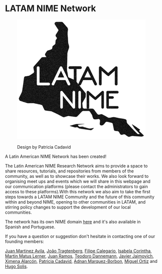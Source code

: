 # LATAM NIME Network

<figure><img src="../.gitbook/assets/LatamNimeLogoBlack_ (1).png" alt=""><figcaption><p>Design by Patricia Cadavid</p></figcaption></figure>

A Latin American NIME Network has been created!

The Latin American NIME Research Network aims to provide a space to share resources, tutorials, and repositories from members of the community, as well as to showcase their works. We also look forward to organising meet ups and events which we will share in this webpage and our communication platforms (please contact the administrators to gain access to these platforms).With this network we also aim to take the first steps towards a LATAM NIME Community and the future of this community within and beyond NIME, opening to other communities in LATAM, and stirring policy changes to support the development of our local communities.

The network has its own NIME domain [here](https://latam.nime.org/) and it's also available in Spanish and Portuguese.

If you have a question or suggestion don't hesitate in contacting one of our founding members:&#x20;

[Juan Martinez Avila](mailto:psxjpma@nott.ac.uk), [João Tragtenberg](mailto:tragtenberg@gmail.com), [Filipe Calegario](mailto:fcac@cin.ufpe.br), [Isabela Corintha](mailto:isabelaalmeida29@gmail.com), [Martin Matus Lerner](mailto:mmatus@unq.edu.ar), [Juan Ramos](mailto:juan.ramos@unq.edu.ar), [Teodoro Dannemann](mailto:t.dannemann@qmul.ac.uk), [Javier Jaimovich](mailto:javier@jaimovich.cl), [Ximena Alarcón](mailto:info@ximenaalarcon.net), [Patricia Cadavid](mailto:lpcadavid@gmail.com), [Adnan Marquez-Borbon](mailto:adnan.marquez@uabc.edu.mx), [Miguel Ortiz](mailto:m.ortiz@qub.ac.uk) and [Hugo Solis](mailto:h.solis@correo.ler.uam.mx).
